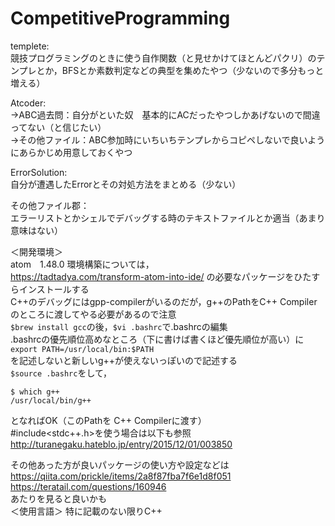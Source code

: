 # CompetitiveProgramming
templete:  
競技プログラミングのときに使う自作関数（と見せかけてほとんどパクリ）のテンプレとか，BFSとか素数判定などの典型を集めたやつ（少ないので多分もっと増える）

Atcoder:  
->ABC過去問：自分がといた奴　基本的にACだったやつしかあげないので間違ってない（と信じたい）  
->その他ファイル：ABC参加時にいちいちテンプレからコピペしないで良いようにあらかじめ用意しておくやつ

ErrorSolution:  
自分が遭遇したErrorとその対処方法をまとめる（少ない）

その他ファイル郡：  
エラーリストとかシェルでデバッグする時のテキストファイルとか適当（あまり意味はない）

＜開発環境＞  
atom　1.48.0
環境構築については，  
https://tadtadya.com/transform-atom-into-ide/
の必要なパッケージをひたすらインストールする  
C++のデバッグにはgpp-compilerがいるのだが，g++のPathをC++ Compilerのところに渡してやる必要があるので注意  
`$brew install gcc`の後，`$vi .bashrc`で.bashrcの編集  
.bashrcの優先順位高めなところ（下に書けば書くほど優先順位が高い）に  
`export PATH=/usr/local/bin:$PATH`  
を記述しないと新しいg++が使えないっぽいので記述する  
`$source .bashrc`をして，
```
$ which g++
/usr/local/bin/g++
```
となればOK（このPathを C++ Compilerに渡す）    
#include<stdc++.h>を使う場合は以下も参照  
http://turanegaku.hateblo.jp/entry/2015/12/01/003850    

その他あった方が良いパッケージの使い方や設定などは  
https://qiita.com/prickle/items/2a8f87fba7f6e1d8f051  
https://teratail.com/questions/160946  
あたりを見ると良いかも  
＜使用言語＞
特に記載のない限りC++
